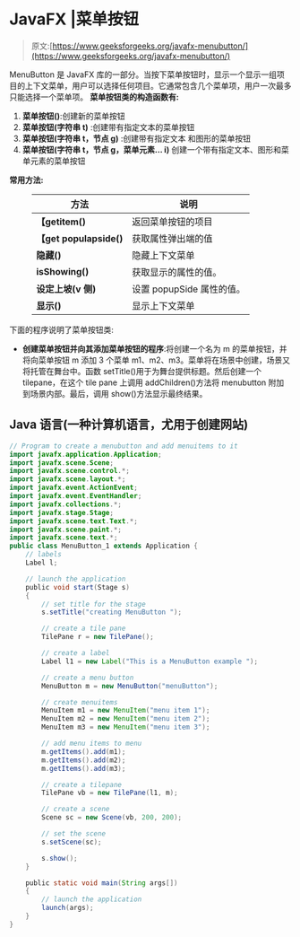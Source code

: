 # JavaFX |菜单按钮

> 原文:[https://www.geeksforgeeks.org/javafx-menubutton/](https://www.geeksforgeeks.org/javafx-menubutton/)

MenuButton 是 JavaFX 库的一部分。当按下菜单按钮时，显示一个显示一组项目的上下文菜单，用户可以选择任何项目。它通常包含几个菜单项，用户一次最多只能选择一个菜单项。
**菜单按钮类的构造函数有:**

1.  **菜单按钮()**:创建新的菜单按钮
2.  **菜单按钮(字符串 t)** :创建带有指定文本的菜单按钮
3.  **菜单按钮(字符串 t，节点 g)** :创建带有指定文本
    和图形的菜单按钮
4.  **菜单按钮(字符串 t，节点 g，菜单元素… i)** 创建一个带有指定文本、图形和菜单元素的菜单按钮

**常用方法:**

<figure class="table">

| 方法 | 说明 |
| --- | --- |
| **【getitem()** | 返回菜单按钮的项目 |
| **【get populapside()** | 获取属性弹出端的值 |
| **隐藏()** | 隐藏上下文菜单 |
| **isShowing()** | 获取显示的属性的值。 |
| **设定上坡(v 侧)** | 设置 popupSide 属性的值。 |
| **显示()** | 显示上下文菜单 |

</figure>

下面的程序说明了菜单按钮类:

*   **创建菜单按钮并向其添加菜单按钮的程序**:将创建一个名为 m 的菜单按钮，并将向菜单按钮 m 添加 3 个菜单 m1、m2、m3。菜单将在场景中创建，场景又将托管在舞台中。函数 setTitle()用于为舞台提供标题。然后创建一个 tilepane，在这个 tile pane 上调用 addChildren()方法将 menubutton 附加到场景内部。最后，调用 show()方法显示最终结果。

## Java 语言(一种计算机语言，尤用于创建网站)

```java
// Program to create a menubutton and add menuitems to it
import javafx.application.Application;
import javafx.scene.Scene;
import javafx.scene.control.*;
import javafx.scene.layout.*;
import javafx.event.ActionEvent;
import javafx.event.EventHandler;
import javafx.collections.*;
import javafx.stage.Stage;
import javafx.scene.text.Text.*;
import javafx.scene.paint.*;
import javafx.scene.text.*;
public class MenuButton_1 extends Application {
    // labels
    Label l;

    // launch the application
    public void start(Stage s)
    {
        // set title for the stage
        s.setTitle("creating MenuButton ");

        // create a tile pane
        TilePane r = new TilePane();

        // create a label
        Label l1 = new Label("This is a MenuButton example ");

        // create a menu button
        MenuButton m = new MenuButton("menuButton");

        // create menuitems
        MenuItem m1 = new MenuItem("menu item 1");
        MenuItem m2 = new MenuItem("menu item 2");
        MenuItem m3 = new MenuItem("menu item 3");

        // add menu items to menu
        m.getItems().add(m1);
        m.getItems().add(m2);
        m.getItems().add(m3);

        // create a tilepane
        TilePane vb = new TilePane(l1, m);

        // create a scene
        Scene sc = new Scene(vb, 200, 200);

        // set the scene
        s.setScene(sc);

        s.show();
    }

    public static void main(String args[])
    {
        // launch the application
        launch(args);
    }
}
```